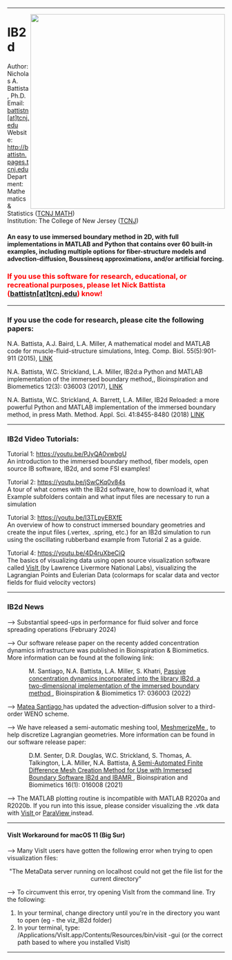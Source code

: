 <hr>  </hr>

<a href="https://github.com/nickabattista/IB2d"><img src="https://static.wixstatic.com/media/50968c_6e90280106f24ba3ada127d6e1620ea5~mv2.png/v1/fill/w_443,h_319,al_c,q_80,usm_0.66_1.00_0.01/50968c_6e90280106f24ba3ada127d6e1620ea5~mv2.webp" align="right" height="450" width="450" ></a>
<H1> IB2d </H1>

Author: Nicholas A. Battista, Ph.D. <br>
Email: <a href="mailto:battistn[at]tcnj.edu"> battistn[at]tcnj.edu </a> <br>
Website: <a href="http://battistn.pages.tcnj.edu"> http://battistn.pages.tcnj.edu </a> <br>
Department: Mathematics & Statistics (<a href="https://mathstat.tcnj.edu/">TCNJ MATH</a>) <br>
Institution: The College of New Jersey (<a href="https://tcnj.edu/">TCNJ</a>) <br> 

<H4>An easy to use immersed boundary method in 2D, with full implementations in MATLAB and Python that contains over 60 built-in examples, including multiple options for fiber-structure models and advection-diffusion, Boussinesq approximations, and/or artificial forcing. </H4>

<h3 style="color:red;"> If you use this software for research, educational, or recreational purposes, please let Nick Battista (<a href="mailto:battistn[at]tcnj.edu">battistn[at]tcnj.edu</a>) know! </h3>


<hr>  </hr>


<H3>If you use the code for research, please cite the following papers:</H3>

N.A. Battista, A.J. Baird, L.A. Miller, A mathematical model and MATLAB code for muscle-fluid-structure simulations, Integ. Comp. Biol. 55(5):901-911 (2015), <a href="http://www.ncbi.nlm.nih.gov/pubmed/26337187"> LINK </a>

N.A. Battista, W.C. Strickland, L.A. Miller,  IB2d:a Python and MATLAB implementation of the immersed
boundary method,, Bioinspiration and Biomemetics 12(3): 036003 (2017), <a href="http://iopscience.iop.org/article/10.1088/1748-3190/aa5e08/meta"> LINK </a>

N.A. Battista, W.C. Strickland, A. Barrett, L.A. Miller, IB2d Reloaded: a more powerful Python and MATLAB implementation of the immersed boundary method, in press Math. Method. Appl. Sci. 41:8455-8480 (2018) <a href="http://onlinelibrary.wiley.com/doi/10.1002/mma.4708/epdf?author_access_token=HKAwHFmV1yKY6_lY4_I0dU4keas67K9QMdWULTWMo8P3KIzKeMHgO9D_yBVf1ZxhuLjZr3RgM74HKTOZj3MqwU9I9Skl8KVs-2ruPFMgjIXF0QlZful2HU6NM7TQ0wkl"> LINK </a>

<hr>  </hr>

<H3>IB2d Video Tutorials:</H3>

Tutorial 1: <a href="https://youtu.be/PJyQA0vwbgU"> https://youtu.be/PJyQA0vwbgU </a>    
An introduction to the immersed boundary method, fiber models, open source IB software, IB2d​, and some FSI examples!

Tutorial 2:  <a href="https://youtu.be/jSwCKq0v84s"> https://youtu.be/jSwCKq0v84s </a>    
A tour of what comes with the IB2d software, how to download it, what Example subfolders contain and what input files are necessary to run a simulation

Tutorial 3:  <a href="https://youtu.be/I3TLpyEBXfE"> https://youtu.be/I3TLpyEBXfE </a>  
An overview of how to construct immersed boundary geometries and create the input files (.vertex, .spring, etc.) for an IB2d simulation to run using the oscillating rubberband example from Tutorial 2 as a guide.

Tutorial 4: <a href="https://youtu.be/4D4ruXbeCiQ"> https://youtu.be/4D4ruXbeCiQ </a>  
The basics of visualizing data using open source visualization software called <a href="https://wci.llnl.gov/simulation/computer-codes/visit/"> VisIt </a> (by Lawrence Livermore National Labs), visualizing the Lagrangian Points and Eulerian Data (colormaps for scalar data and vector fields for fluid velocity vectors)

<hr> </hr>

<H3> IB2d News</H3>

--> Substantial speed-ups in performance for fluid solver and force spreading operations (February 2024)

--> Our software release paper on the recenty added concentration dynamics infrastructure was published in Bioinspiration & Biomimetics. More information can be found at the following link: 

<p style="margin-left:50px; margin-right:50px;">M. Santiago, N.A. Battista, L.A. Miller, S. Khatri, <a href="https://doi.org/10.1088/1748-3190/ac4afa"> Passive concentration dynamics incorporated into the library IB2d, a two-dimensional implementation of the immersed boundary method </a>, Bioinspiration & Biomimetics 17: 036003 (2022) </p>

-->  <a href="https://www.mateasantiago.com"> Matea Santiago </a>  has updated the advection-diffusion solver to a third-order WENO scheme.

--> We have released a semi-automatic meshing tool, <a href="https://github.com/dmsenter89/MeshmerizeMe"> MeshmerizeMe </a>, to help discretize Lagrangian geometries. More information can be found in our software release paper: 

<p style="margin-left:50px; margin-right:50px;">D.M. Senter, D.R. Douglas, W.C. Strickland, S. Thomas, A. Talkington, L.A. Miller, N.A. Battista, <a href="https://doi.org/10.1088/1748-3190/ababb0"> A Semi-Automated Finite Difference Mesh Creation Method for Use with Immersed Boundary Software IB2d and IBAMR </a>, Bioinspiration and Biomimetics 16(1): 016008 (2021)</p>

--> The MATLAB plotting routine is incompatible with MATLAB R2020a and R2020b. If you run into this issue, please consider visualizing the .vtk data with <a href="https://wci.llnl.gov/simulation/computer-codes/visit/"> VisIt </a> or <a href="https://www.paraview.org/"> ParaView </a> instead.   

<hr> </hr>


<H4> VisIt Workaround for macOS 11 (Big Sur) </H4>

-->  Many VisIt users have gotten the following error when trying to open visualization files:

<p align="center"> "The MetaData server running on localhost could not get the file list for the current directory" </p>

--> To circumvent this error, try opening VisIt from the command line. Try the following:

<ol type="1">
  <li> In your terminal, change directory until you're in the directory you want to open (eg - the viz_IB2d folder) </li>
  <li> In your terminal, type: /Applications/VisIt.app/Contents/Resources/bin/visit -gui  (or the correct path based to where you installed VisIt) </li>
</ol>  

<hr> </hr>


